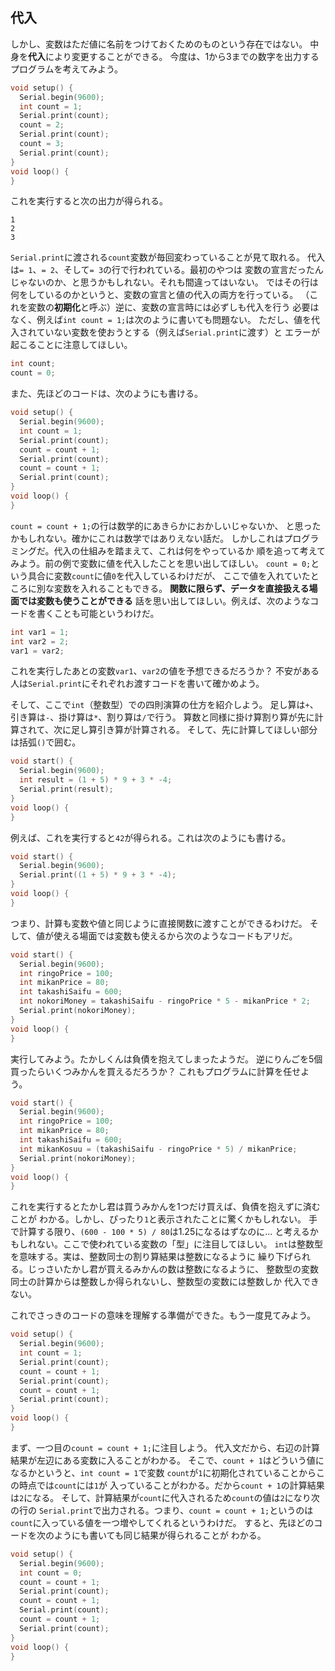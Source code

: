 ## 代入

しかし、変数はただ値に名前をつけておくためのものという存在ではない。
中身を**代入**により変更することができる。
今度は、1から3までの数字を出力するプログラムを考えてみよう。

```cpp
void setup() {
  Serial.begin(9600);
  int count = 1;
  Serial.print(count);
  count = 2;
  Serial.print(count);
  count = 3;
  Serial.print(count);
}
void loop() {
}
```

これを実行すると次の出力が得られる。

```
1
2
3
```

`Serial.print`に渡される`count`変数が毎回変わっていることが見て取れる。
代入は`= 1`、`= 2`、そして`= 3`の行で行われている。最初のやつは
変数の宣言だったんじゃないのか、と思うかもしれない。それも間違ってはいない。
ではその行は何をしているのかというと、変数の宣言と値の代入の両方を行っている。
（これを変数の**初期化**と呼ぶ）逆に、変数の宣言時には必ずしも代入を行う
必要はなく、例えば`int count = 1;`は次のように書いても問題ない。
ただし、値を代入されていない変数を使おうとする（例えば`Serial.print`に渡す）と
エラーが起こることに注意してほしい。

```cpp
int count;
count = 0;
```

また、先ほどのコードは、次のようにも書ける。

```cpp
void setup() {
  Serial.begin(9600);
  int count = 1;
  Serial.print(count);
  count = count + 1;
  Serial.print(count);
  count = count + 1;
  Serial.print(count);
}
void loop() {
}
```

`count = count + 1;`の行は数学的にあきらかにおかしいじゃないか、
と思ったかもしれない。確かにこれは数学ではありえない話だ。
しかしこれはプログラミングだ。代入の仕組みを踏まえて、これは何をやっているか
順を追って考えてみよう。前の例で変数に値を代入したことを思い出してほしい。
`count = 0;`という具合に変数`count`に値`0`を代入しているわけだが、
ここで値を入れていたところに別な変数を入れることもできる。
**関数に限らず、データを直接扱える場面では変数も使うことができる**
話を思い出してほしい。例えば、次のようなコードを書くことも可能というわけだ。

```cpp
int var1 = 1;
int var2 = 2;
var1 = var2;
```

これを実行したあとの変数`var1`、`var2`の値を予想できるだろうか？
不安がある人は`Serial.print`にそれぞれお渡すコードを書いて確かめよう。

そして、ここで`int`（整数型）での四則演算の仕方を紹介しよう。
足し算は`+`、引き算は`-`、掛け算は`*`、割り算は`/`で行う。
算数と同様に掛け算割り算が先に計算されて、次に足し算引き算が計算される。
そして、先に計算してほしい部分は括弧`()`で囲む。

```cpp
void start() {
  Serial.begin(9600);
  int result = (1 + 5) * 9 + 3 * -4;
  Serial.print(result);
}
void loop() {
}
```

例えば、これを実行すると`42`が得られる。これは次のようにも書ける。

```cpp
void start() {
  Serial.begin(9600);
  Serial.print((1 + 5) * 9 + 3 * -4);
}
void loop() {
}
```

つまり、計算も変数や値と同じように直接関数に渡すことができるわけだ。
そして、値が使える場面では変数も使えるから次のようなコードもアリだ。

```cpp
void start() {
  Serial.begin(9600);
  int ringoPrice = 100;
  int mikanPrice = 80;
  int takashiSaifu = 600;
  int nokoriMoney = takashiSaifu - ringoPrice * 5 - mikanPrice * 2;
  Serial.print(nokoriMoney);
}
void loop() {
}
```

実行してみよう。たかしくんは負債を抱えてしまったようだ。
逆にりんごを5個買ったらいくつみかんを買えるだろうか？
これもプログラムに計算を任せよう。

```cpp
void start() {
  Serial.begin(9600);
  int ringoPrice = 100;
  int mikanPrice = 80;
  int takashiSaifu = 600;
  int mikanKosuu = (takashiSaifu - ringoPrice * 5) / mikanPrice;
  Serial.print(nokoriMoney);
}
void loop() {
}
```

これを実行するとたかし君は買うみかんを1つだけ買えば、負債を抱えずに済むことが
わかる。しかし、ぴったり`1`と表示されたことに驚くかもしれない。
手で計算する限り、`(600 - 100 * 5) / 80`は1.25になるはずなのに...
と考えるかもしれない。ここで使われている変数の「型」に注目してほしい。
`int`は整数型を意味する。実は、整数同士の割り算結果は整数になるように
繰り下げられる。じっさいたかし君が買えるみかんの数は整数になるように、
整数型の変数同士の計算からは整数しか得られないし、整数型の変数には整数しか
代入できない。

これでさっきのコードの意味を理解する準備ができた。もう一度見てみよう。

```cpp
void setup() {
  Serial.begin(9600);
  int count = 1;
  Serial.print(count);
  count = count + 1;
  Serial.print(count);
  count = count + 1;
  Serial.print(count);
}
void loop() {
}
```

まず、一つ目の`count = count + 1;`に注目しよう。
代入文だから、右辺の計算結果が左辺にある変数に入ることがわかる。
そこで、`count + 1`はどういう値になるかというと、`int count = 1`で変数
`count`が`1`に初期化されていることからこの時点では`count`には`1`が
入っていることがわかる。だから`count + 1`の計算結果は`2`になる。
そして、計算結果が`count`に代入されるため`count`の値は`2`になり次の行の
`Serial.print`で出力される。つまり、`count = count + 1;`というのは
`count`に入っている値を一つ増やしてくれるというわけだ。
すると、先ほどのコードを次のようにも書いても同じ結果が得られることが
わかる。

```cpp
void setup() {
  Serial.begin(9600);
  int count = 0;
  count = count + 1;
  Serial.print(count);
  count = count + 1;
  Serial.print(count);
  count = count + 1;
  Serial.print(count);
}
void loop() {
}
```

